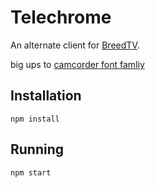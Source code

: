 # Telechrome
An alternate client for [BreedTV](http://breedtv.gopperman.com).

big ups to [camcorder font famliy](http://badmeangood.com/CAMCORDER_FONT_FAMILY)

## Installation
`npm install`

## Running
`npm start`


